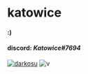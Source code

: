 # katowice

#### :)
#### discord: *Katowice#7694*

[![darkosu](https://i.imgur.com/V4CzxIn.png)](https://i.imgur.com/V4CzxIn.png)
![v](https://komarev.com/ghpvc/?username=TheRealOXY&color=B57EDC)
